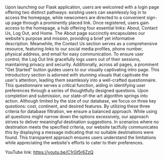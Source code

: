 Upon launching our Flask application, users are welcomed with a login page offering two distinct pathways: existing users can seamlessly log in to access the homepage, while newcomers are directed to a convenient sign-up page through a prominently placed link. Once registered, users gain access to the homepage, a hub offering four essential links: About, Contact Us, Log Out, and Home.
The About page succinctly encapsulates our website's purpose and mission, providing a brief yet informative description. Meanwhile, the Contact Us section serves as a comprehensive resource, featuring links to our social media profiles, phone number, physical address, and email for easy communication.
To ensure user control, the Log Out link gracefully logs users out of their sessions, maintaining privacy and security. Additionally, across all pages, a prominent "Get Started" button guides users to our visually captivating intro page. This introductory section is adorned with stunning visuals that captivate the user's attention, leading them seamlessly into a well-crafted questionnaire.
This questionnaire serves a critical function, aiding in identifying user preferences through a series of thoughtfully designed questions. Upon completion and submission, our state-of-the-art algorithm springs into action. Although limited by the size of our database, we focus on three key questions: cost, continent, and desired features.
By utilizing these three criteria for database filtration, we ensure a balanced approach. While using all questions might narrow down the options excessively, our approach strives to deliver meaningful destination suggestions. In scenarios where no destination meets the specified criteria, our website tactfully communicates this by displaying a message indicating that no suitable destinations were found. This transparent approach ensures users understand the limitations while appreciating the website's efforts to cater to their preferences.

YouTube link: https://youtu.be/C1rGt5r6ZzQ
